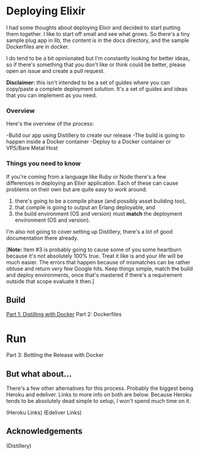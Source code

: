 # Deploying Elixir

I had some thoughts about deploying Elixir and decided to start putting them together. I like to start off small and see what grows. So there's a tiny sample plug app in lib, the content is in the docs directory, and the sample Dockerfiles are in docker. 

I do tend to be a bit opinionated but I'm constantly looking for better ideas, so if there's something that you don't like or think could be better, please open an issue and create a pull request.

**Disclaimer:** this isn't intended to be a set of guides where you can copy/paste a complete deployment solution. It's a set of guides and ideas that you can implement as you need.

### Overview

Here's the overview of the process:

-Build our app using Distillery to create our release
-The build is going to happen inside a Docker container
-Deploy to a Docker container or VPS/Bare Metal Host

### Things you need to know

If you're coming from a language like Ruby or Node there's a few differences in deploying an Elixir application. Each of these can cause problems on their own but are quite easy to work around.

1. there's going to be a compile phase (and possibly asset building too),
2. that compile is going to output an Erlang deployable, and
3. the build environment (OS and version) must **match** the deployment environment (OS and version). 

I'm also not going to cover setting up Distillery, there's a lot of good documentation there already.

[**Note:** Item #3 is probably going to cause some of you some heartburn because it's not absolutely 100% true. Treat it like is and your life will be much easier. The errors that happen because of mismatches can be rather obtuse and return very few Google hits. Keep things simple, match the build and deploy environments, once that's mastered if there's a requirement outside that scope evaluate it then.]

## Build
[Part 1: Distilling with Docker](./docs/distill_with_docker.md)
Part 2: Dockerfiles

# Run
Part 3: Bottling the Release with Docker

## But what about...

There's a few other alternatives for this process. Probably the biggest being Heroku and edeliver. Links to more info on both are below. Because Heroku tends to be absolutely dead simple to setup, I won't spend much time on it.

(Heroku Links)
(Edeliver Links)

## Acknowledgements
(Distillery)
